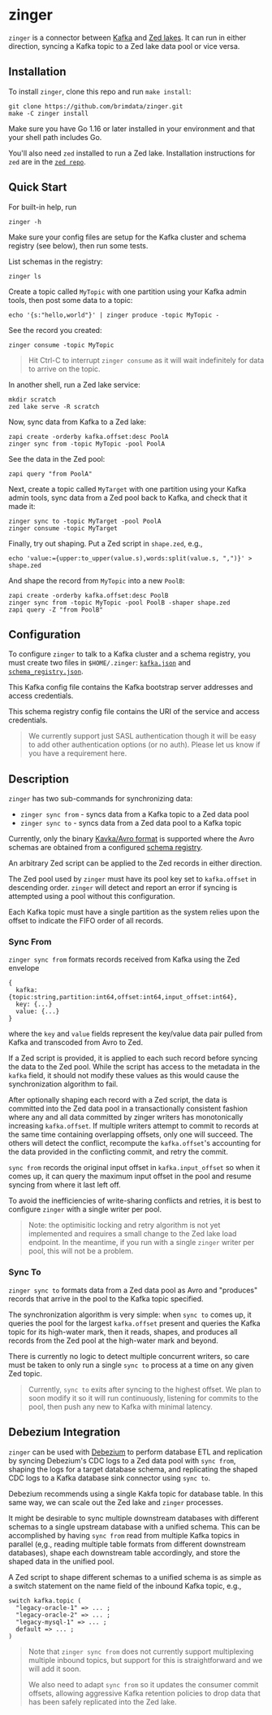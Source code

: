 # zinger

`zinger` is a connector between [Kafka](https://kafka.apache.org/) and
[Zed lakes](https://github.com/brimdata/zed/tree/main/docs/lake).
It can run in either direction, syncing a Kafka topic to a Zed lake data pool
or vice versa.

## Installation

To install `zinger`, clone this repo and run `make install`:
```
git clone https://github.com/brimdata/zinger.git
make -C zinger install
```
Make sure you have Go 1.16 or later installed in your environment and
that your shell path includes Go.

You'll also need `zed` installed to run a Zed lake.  Installation instructions
for `zed` are in the [`zed repo`](https://github.com/brimdata/zed).

## Quick Start

For built-in help, run
```
zinger -h
```
Make sure your config files are setup for the Kafka cluster
and schema registry (see below), then run some tests.

List schemas in the registry:
```
zinger ls
```
Create a topic called `MyTopic` with one partition using your Kafka admin tools,
then post some data to a topic:
```
echo '{s:"hello,world"}' | zinger produce -topic MyTopic -
```
See the record you created:
```
zinger consume -topic MyTopic
```
> Hit Ctrl-C to interrupt `zinger consume` as it will wait indefinitely
> for data to arrive on the topic.

In another shell, run a Zed lake service:
```
mkdir scratch
zed lake serve -R scratch
```
Now, sync data from Kafka to a Zed lake:
```
zapi create -orderby kafka.offset:desc PoolA
zinger sync from -topic MyTopic -pool PoolA
```
See the data in the Zed pool:
```
zapi query "from PoolA"
```
Next, create a topic called `MyTarget` with one partition using your Kafka admin tools,
sync data from a Zed pool back to Kafka, and check that it made it:
```
zinger sync to -topic MyTarget -pool PoolA
zinger consume -topic MyTarget
```
Finally, try out shaping.  Put a Zed script in `shape.zed`, e.g.,
```
echo 'value:={upper:to_upper(value.s),words:split(value.s, ",")}' > shape.zed
```
And shape the record from `MyTopic` into a new `PoolB`:
```
zapi create -orderby kafka.offset:desc PoolB
zinger sync from -topic MyTopic -pool PoolB -shaper shape.zed
zapi query -Z "from PoolB"
```

## Configuration

To configure `zinger` to talk to a Kafka cluster and a schema registry,
you must create two files in `$HOME/.zinger`:
[`kafka.json`](kafka.json) and
[`schema_registry.json`](schema_registry.json).

This Kafka config file contains the Kafka bootstrap server
addresses and access credentials.

This schema registry config file contains the URI of the service and
access credentials.

> We currently support just SASL authentication though it will be easy
> to add other authentication options (or no auth).  Please let us know if
> you have a requirement here.

## Description

`zinger` has two sub-commands for synchronizing data:
* `zinger sync from` - syncs data from a Kafka topic to a Zed data pool
* `zinger sync to` - syncs data from a Zed data pool to a Kafka topic

Currently, only the binary
[Kavka/Avro format](https://docs.confluent.io/current/schema-registry/serializer-formatter.html#wire-format)
is supported where the Avro schemas are obtained from a configured
[schema registry]((https://github.com/confluentinc/schema-registry)).

An arbitrary Zed script can be applied to the Zed records in either direction.

The Zed pool used by `zinger` must have its pool key set to `kafka.offset` in
descending order.  `zinger` will detect and report an error if syncing
is attempted using a pool without this configuration.

Each Kafka topic must have a single partition as the system relies upon
the offset to indicate the FIFO order of all records.

### Sync From

`zinger sync from` formats records received from Kafka using the Zed envelope
```
{
  kafka: {topic:string,partition:int64,offset:int64,input_offset:int64},
  key: {...}
  value: {...}
}
```
where the `key` and `value` fields represent the key/value data pair pulled from
Kafka and transcoded from Avro to Zed.

If a Zed script is provided, it is applied to each such record before
syncing the data to the Zed pool.  While the script has access to the
metadata in the `kafka` field, it should not modify these values as this
would cause the synchronization algorithm to fail.

After optionally shaping each record with a Zed script, the data is committed
into the Zed data pool in a transactionally consistent fashion where any and
all data committed by zinger writers has monotonically increasing `kafka.offset`.
If multiple writers attempt to commit to records at the same time containing
overlapping offsets, only one will succeed.  The others will detect the conflict,
recompute the `kafka.offset`'s accounting for the data provided in the
conflicting commit, and retry the commit.

`sync from` records the original input offset in `kafka.input_offset` so when
it comes up, it can query the maximum input offset in the pool and resume
syncing from where it last left off.

To avoid the inefficiencies of write-sharing conflicts and retries,
it is best to configure `zinger` with a single writer per pool.

> Note: the optimisitic locking and retry algorithm is not yet implemented
> and requires a small change to the Zed lake load endpoint.  In the meantime,
> if you run with a single `zinger` writer per pool, this will not be a problem.

### Sync To

`zinger sync to` formats data from a Zed data pool as Avro and "produces"
records that arrive in the pool to the Kafka topic specified.

The synchronization algorithm is very simple: when `sync to` comes up,
it queries the pool for the largest `kafka.offset` present and queries
the Kafka topic for its high-water mark, then it reads, shapes, and
produces all records from the Zed pool at the high-water mark and beyond.

There is currently no logic to detect multiple concurrent writers, so
care must be taken to only run a single `sync to` process at a time
on any given Zed topic.

> Currently, `sync to` exits after syncing to the highest offset.
> We plan to soon modify it so it will run continuously, listening for
> commits to the pool, then push any new to Kafka with minimal latency.

## Debezium Integration

`zinger` can be used with [Debezium](https://debezium.io) to perform database ETL
and replication by syncing Debezium's CDC logs to a Zed data pool with `sync from`,
shaping the logs for a target database schema,
and replicating the shaped CDC logs to a Kafka database
sink connector using `sync to`.

Debezium recommends using a single Kakfa topic for database table.
In this same way, we can scale out the Zed lake and `zinger` processes.

It might be desirable to sync multiple downstream databases with different
schemas to a single upstream database with a unified schema.  This can be
accomplished by having `sync from` read from multiple Kafka topics in parallel
(e,g., reading multiple table formats from different downstream databases),
shape each downstream table accordingly, and store the shaped data in the
unified pool.

A Zed script to shape different schemas to a unified schema is as simple
as a switch statement on the name field of the inbound Kafka topic, e.g.,
```
switch kafka.topic (
  "legacy-oracle-1" => ... ;
  "legacy-oracle-2" => ... ;
  "legacy-mysql-1" => ... ;
  default => ... ;
)
```

> Note that `zinger sync from` does not currently support multiplexing multiple
> inbound topics, but support for this is straightforward and we will add it soon.
>
> We also need to adapt `sync from` so it updates the consumer commit offsets,
> allowing aggressive Kafka retention policies to drop data that has been
> safely replicated into the Zed lake.
